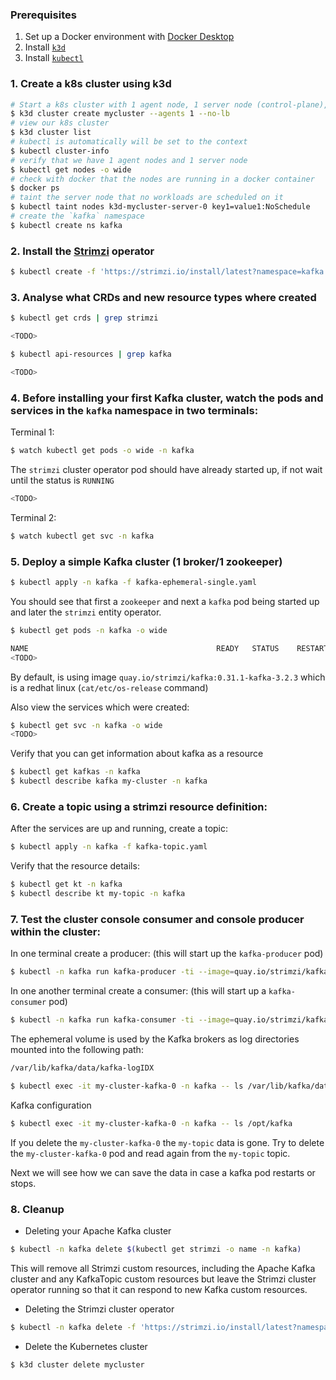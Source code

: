 ### Prerequisites

1. Set up a Docker environment with [Docker Desktop](https://www.docker.com/products/docker-desktop/)
2. Install [`k3d`](https://k3d.io/)
3. Install [`kubectl`](https://kubernetes.io/docs/tasks/tools/)

### 1. Create a k8s cluster using k3d

```bash
# Start a k8s cluster with 1 agent node, 1 server node (control-plane), we disable the loadbalancer in front of the server nodes
$ k3d cluster create mycluster --agents 1 --no-lb
# view our k8s cluster 
$ k3d cluster list
# kubectl is automatically will be set to the context
$ kubectl cluster-info
# verify that we have 1 agent nodes and 1 server node
$ kubectl get nodes -o wide
# check with docker that the nodes are running in a docker container
$ docker ps
# taint the server node that no workloads are scheduled on it
$ kubectl taint nodes k3d-mycluster-server-0 key1=value1:NoSchedule
# create the `kafka` namespace
$ kubectl create ns kafka
```

### 2. Install the [Strimzi](https://strimzi.io/) operator

```bash
$ kubectl create -f 'https://strimzi.io/install/latest?namespace=kafka' -n kafka
```

### 3. Analyse what CRDs and new resource types where created

```bash
$ kubectl get crds | grep strimzi

<TODO>
```

```bash
$ kubectl api-resources | grep kafka

<TODO>
```

### 4. Before installing your first Kafka cluster, watch the pods and services in the `kafka` namespace in two terminals:

Terminal 1:

```bash
$ watch kubectl get pods -o wide -n kafka
```

The `strimzi` cluster operator pod should have already started up, if not wait until the status is `RUNNING`

```bash
<TODO>
```

Terminal 2:

```bash
$ watch kubectl get svc -n kafka
```

### 5. Deploy a simple Kafka cluster (1 broker/1 zookeeper)

```bash
$ kubectl apply -n kafka -f kafka-ephemeral-single.yaml 
```

You should see that first a `zookeeper` and next a `kafka` pod being started up and later the `strimzi` entity operator.

```bash
$ kubectl get pods -n kafka -o wide

NAME                                          READY   STATUS    RESTARTS   AGE     IP          NODE                    NOMINATED NODE   READINESS GATES
<TODO>
```

By default, is using image `quay.io/strimzi/kafka:0.31.1-kafka-3.2.3` which is a redhat linux (`cat/etc/os-release`
command)

Also view the services which were created:

```bash
$ kubectl get svc -n kafka -o wide
<TODO>
```

Verify that you can get information about kafka as a resource

```bash
$ kubectl get kafkas -n kafka
$ kubectl describe kafka my-cluster -n kafka
```

### 6. Create a topic using a strimzi resource definition:

After the services are up and running, create a topic:

```bash
$ kubectl apply -n kafka -f kafka-topic.yaml
```

Verify that the resource details:

```bash
$ kubectl get kt -n kafka
$ kubectl describe kt my-topic -n kafka
```

### 7. Test the cluster console consumer and console producer within the cluster:

In one terminal create a producer: (this will start up the `kafka-producer` pod)

```bash
$ kubectl -n kafka run kafka-producer -ti --image=quay.io/strimzi/kafka:0.38.0-kafka-3.6.0 --rm=true --restart=Never -- bin/kafka-console-producer.sh --bootstrap-server my-cluster-kafka-bootstrap:9092 --topic my-topic
```

In one another terminal create a consumer: (this will start up a `kafka-consumer` pod)

```bash
$ kubectl -n kafka run kafka-consumer -ti --image=quay.io/strimzi/kafka:0.38.0-kafka-3.6.0 --rm=true --restart=Never -- bin/kafka-console-consumer.sh --bootstrap-server my-cluster-kafka-bootstrap:9092 --topic my-topic --from-beginning
```

The ephemeral volume is used by the Kafka brokers as log directories mounted into the following path:

```bash
/var/lib/kafka/data/kafka-logIDX
````

```bash
$ kubectl exec -it my-cluster-kafka-0 -n kafka -- ls /var/lib/kafka/data/kafka-log0
```

Kafka configuration

```bash
$ kubectl exec -it my-cluster-kafka-0 -n kafka -- ls /opt/kafka
```

If you delete the `my-cluster-kafka-0` the `my-topic` data is gone. Try to delete the `my-cluster-kafka-0` pod and read
again
from the `my-topic` topic.

Next we will see how we can save the data in case a kafka pod restarts or stops.

### 8. Cleanup

- Deleting your Apache Kafka cluster

```bash
$ kubectl -n kafka delete $(kubectl get strimzi -o name -n kafka)
```
This will remove all Strimzi custom resources, including the Apache Kafka cluster and any KafkaTopic custom resources
but leave the Strimzi cluster operator running so that it can respond to new Kafka custom resources.

- Deleting the Strimzi cluster operator

```bash
$ kubectl -n kafka delete -f 'https://strimzi.io/install/latest?namespace=kafka'
```

- Delete the Kubernetes cluster

```bash
$ k3d cluster delete mycluster
```
